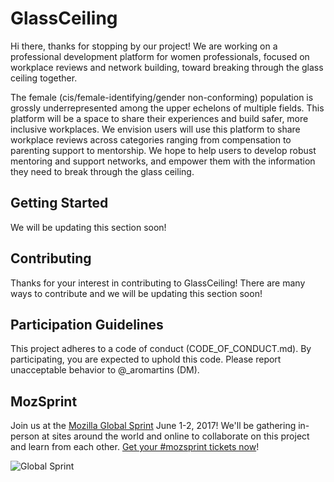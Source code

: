 # GlassCeiling

Hi there,
thanks for stopping by our project! 
We are working on a professional development platform for women professionals, focused on workplace reviews and network building, toward breaking through the glass ceiling together.

The female (cis/female-identifying/gender non-conforming) population is grossly underrepresented among the upper echelons of multiple fields. This platform will be a space to share their experiences and build safer, more inclusive workplaces. We envision users will use this platform to share workplace reviews across categories ranging from compensation to parenting support to mentorship. We hope to help users to develop robust mentoring and support networks, and empower them with the information they need to break through the glass ceiling.

## Getting Started

We will be updating this section soon!

## Contributing

Thanks for your interest in contributing to GlassCeiling! 
There are many ways to contribute and we will be updating this section soon! 

## Participation Guidelines

This project adheres to a code of conduct (CODE_OF_CONDUCT.md). By participating, you are expected to uphold this code. Please report unacceptable behavior to @_aromartins (DM).

## MozSprint

Join us at the [Mozilla Global Sprint](http://mozilla.github.io/global-sprint/) June 1-2, 2017! We'll be gathering in-person at sites around the world and online to collaborate on this project and learn from each other. [Get your #mozsprint tickets now](http://mozilla.github.io/global-sprint/)!

![Global Sprint](https://cloud.githubusercontent.com/assets/617994/24632585/b2b07dcc-1892-11e7-91cf-f9e473187cf7.png)
